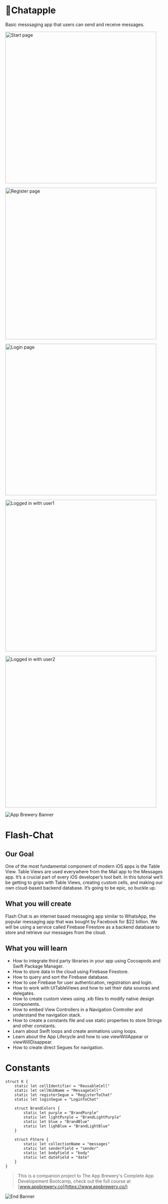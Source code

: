 # 🍎Chatapple
<p>Basic messsaging app that users can send and receive messages.</p>

<p align="left">
  <img width="476" src="https://github.com/TaylorJi/ChatApple/assets/112731523/609dd7bb-ddbf-4dd1-9274-c560a6307b32" alt="Start page" >
</p>

<p align="left">
  <img width="476" src="https://github.com/TaylorJi/ChatApple/assets/112731523/758e3f03-5b9f-4385-a41f-203dd5c46d43" alt="Register page" >
</p>

<p align="left">
  <img width="476" src="https://github.com/TaylorJi/ChatApple/assets/112731523/1fbca869-1cc5-43a9-bb9a-336e21246eba" alt="Login page" >
</p>

<p align="left">
  <img width="476" src="https://github.com/TaylorJi/ChatApple/assets/112731523/8c12618d-cd18-4998-a13c-799615f0515b" alt="Logged in with user1" >
</p>

<p align="left">
  <img width="476" src="https://github.com/TaylorJi/ChatApple/assets/112731523/5fad61a8-0139-442b-abd5-ac3e510db936" alt="Logged in with user2" >
</p>





![App Brewery Banner](Documentation/AppBreweryBanner.png)

# Flash-Chat

## Our Goal

One of the most fundamental component of modern iOS apps is the Table View. Table Views are used everywhere from the Mail app to the Messages app. It’s a crucial part of every iOS developer’s tool belt. In this tutorial we’ll be getting to grips with Table Views, creating custom cells, and making our own cloud-based backend database. It’s going to be epic, so buckle up.

## What you will create

Flash Chat is an internet based messaging app similar to WhatsApp, the popular messaging app that was bought by Facebook for $22 billion. We will be using a service called Firebase Firestore as a backend database to store and retrieve our messages from the cloud. 

## What you will learn

* How to integrate third party libraries in your app using Cocoapods and Swift Package Manager.
* How to store data in the cloud using Firebase Firestore.
* How to query and sort the Firebase database.
* How to use Firebase for user authentication, registration and login.
* How to work with UITableViews and how to set their data sources and delegates.
* How to create custom views using .xib files to modify native design components.
* How to embed View Controllers in a Navigation Controller and understand the navigation stack.
* How to create a constants file and use static properties to store Strings and other constants.
* Learn about Swift loops and create animations using loops.
* Learn about the App Lifecycle and how to use viewWillAppear or viewWillDisappear.
* How to create direct Segues for navigation.


# Constants
```
struct K {
    static let cellIdentifier = "ReusableCell"
    static let cellNibName = "MessageCell"
    static let registerSegue = "RegisterToChat"
    static let loginSegue = "LoginToChat"
    
    struct BrandColors {
        static let purple = "BrandPurple"
        static let lightPurple = "BrandLightPurple"
        static let blue = "BrandBlue"
        static let lighBlue = "BrandLightBlue"
    }
    
    struct FStore {
        static let collectionName = "messages"
        static let senderField = "sender"
        static let bodyField = "body"
        static let dateField = "date"
    }
}

```

>This is a companion project to The App Brewery's Complete App Developement Bootcamp, check out the full course at [www.appbrewery.co](https://www.appbrewery.co/)

![End Banner](Documentation/readme-end-banner.png)
